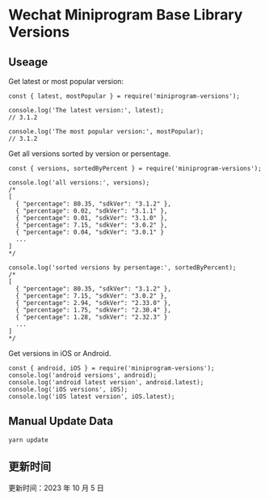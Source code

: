 
# Wechat Miniprogram Base Library Versions

## Useage

Get latest or most popular version:

```;
const { latest, mostPopular } = require('miniprogram-versions');

console.log('The latest version:', latest);
// 3.1.2

console.log('The most popular version:', mostPopular);
// 3.1.2

```

Get all versions sorted by version or persentage.

```
const { versions, sortedByPercent } = require('miniprogram-versions');

console.log('all versions:', versions);
/*
[
  { "percentage": 80.35, "sdkVer": "3.1.2" },
  { "percentage": 0.02, "sdkVer": "3.1.1" },
  { "percentage": 0.01, "sdkVer": "3.1.0" },
  { "percentage": 7.15, "sdkVer": "3.0.2" },
  { "percentage": 0.04, "sdkVer": "3.0.1" }
  ...
]
*/

console.log('sorted versions by persentage:', sortedByPercent);
/*
[
  { "percentage": 80.35, "sdkVer": "3.1.2" },
  { "percentage": 7.15, "sdkVer": "3.0.2" },
  { "percentage": 2.94, "sdkVer": "2.33.0" },
  { "percentage": 1.75, "sdkVer": "2.30.4" },
  { "percentage": 1.28, "sdkVer": "2.32.3" }
  ...
]
*/
```

Get versions in iOS or Android.

```
const { android, iOS } = require('miniprogram-versions');
console.log('android versions', android);
console.log('android latest version', android.latest);
console.log('iOS versions', iOS);
console.log('iOS latest version', iOS.latest);
```

## Manual Update Data

```
yarn update
```

## 更新时间

更新时间：2023 年 10 月 5 日
